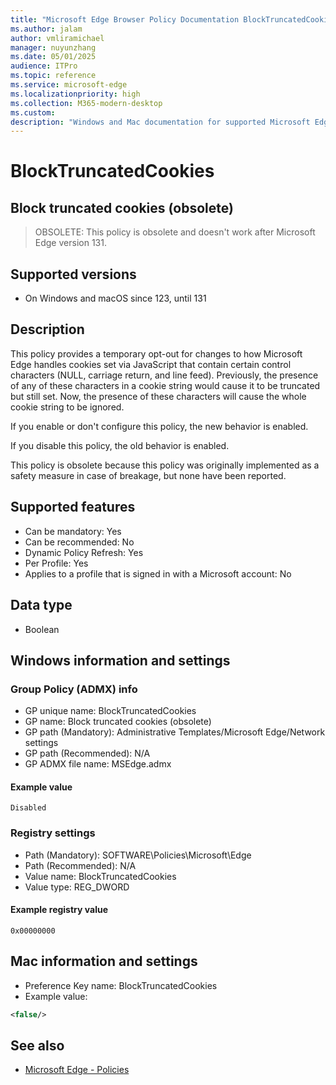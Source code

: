 ```yaml
---
title: "Microsoft Edge Browser Policy Documentation BlockTruncatedCookies"
ms.author: jalam
author: vmliramichael
manager: nuyunzhang
ms.date: 05/01/2025
audience: ITPro
ms.topic: reference
ms.service: microsoft-edge
ms.localizationpriority: high
ms.collection: M365-modern-desktop
ms.custom:
description: "Windows and Mac documentation for supported Microsoft Edge Browser policy: Block truncated cookies (obsolete)"
---
```


<!--THIS FILE IS AUTOMATICALLY GENERATED. MANUAL CHANGES WILL BE OVERWRITTEN.-->
<!--Please contact the Microsoft Edge Manageability team with any questions.-->

# BlockTruncatedCookies

## Block truncated cookies (obsolete)
> OBSOLETE: This policy is obsolete and doesn't work after Microsoft Edge version 131.

## Supported versions

- On Windows and macOS since 123, until 131

## Description

This policy provides a temporary opt-out for changes to how Microsoft Edge handles cookies set via JavaScript that contain certain control characters (NULL, carriage return, and line feed).
Previously, the presence of any of these characters in a cookie string would cause it to be truncated but still set.
Now, the presence of these characters will cause the whole cookie string to be ignored.

If you enable or don't configure this policy, the new behavior is enabled.

If you disable this policy, the old behavior is enabled.

This policy is obsolete because this policy was originally implemented as a safety measure in case of breakage, but none have been reported.

## Supported features

- Can be mandatory: Yes
- Can be recommended: No
- Dynamic Policy Refresh: Yes
- Per Profile: Yes
- Applies to a profile that is signed in with a Microsoft account: No

## Data type

- Boolean

## Windows information and settings

### Group Policy (ADMX) info

- GP unique name: BlockTruncatedCookies
- GP name: Block truncated cookies (obsolete)
- GP path (Mandatory): Administrative Templates/Microsoft Edge/Network settings
- GP path (Recommended): N/A
- GP ADMX file name: MSEdge.admx

#### Example value

```
Disabled
```

### Registry settings

- Path (Mandatory): SOFTWARE\Policies\Microsoft\Edge
- Path (Recommended): N/A
- Value name: BlockTruncatedCookies
- Value type: REG_DWORD

#### Example registry value

```
0x00000000
```


## Mac information and settings

- Preference Key name: BlockTruncatedCookies
- Example value:

```xml
<false/>
```

## See also
- [Microsoft Edge - Policies](../microsoft-edge-policies.md)
